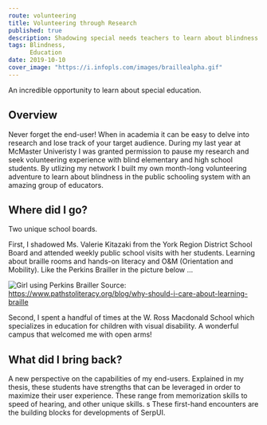```yaml
---
route: volunteering
title: Volunteering through Research
published: true
description: Shadowing special needs teachers to learn about blindness in schools
tags: Blindness,
      Education
date: 2019-10-10
cover_image: "https://i.infopls.com/images/braillealpha.gif"
---
```


An incredible opportunity to learn about special education. 

## Overview

Never forget the end-user! When in academia it can be easy to delve into research and lose track of your target audience. During my last year at McMaster Univeristy I was granted permission to pause my research and seek volunteering experience with blind elementary and high school students. By utlizing my network I built my own month-long volunteering adventure to learn about blindness in the public schooling system with an amazing group of educators.

## Where did I go?

Two unique school boards. 

First, I shadowed Ms. Valerie Kitazaki from the York Region District School Board and attended weekly public school visits with her students. Learning about braille rooms and hands-on literacy and O&M (Orientation and Mobility). Like the Perkins Brailler in the picture below ...

![Girl using Perkins Brailler](https://www.pathstoliteracy.org/sites/pathstoliteracy.perkinsdev1.org/files/braillesc_braille_paper_0.jpeg)
Source: https://www.pathstoliteracy.org/blog/why-should-i-care-about-learning-braille

Second, I spent a handful of times at the W. Ross Macdonald School which specializes in education for children with visual disability. A wonderful campus that welcomed me with open arms!

## What did I bring back?

A new perspective on the capabilities of my end-users. Explained in my thesis, these students have strengths that can be leveraged in order to maximize their user experience. These range from memorization skills to speed of hearing, and other unique skills.
s
These first-hand encounters are the building blocks for developments of SerpUI.

